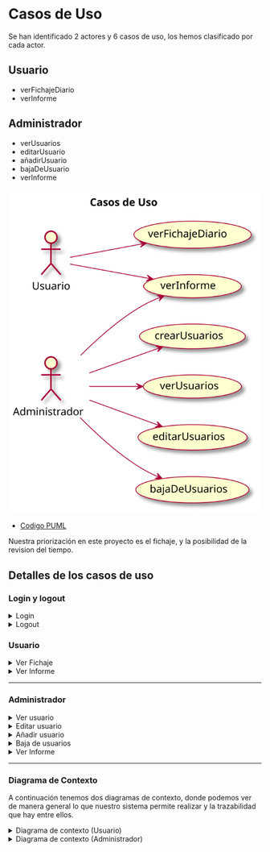 # Casos de Uso

Se han identificado 2 actores y 6 casos de uso, los hemos clasificado por cada actor.

## Usuario
- verFichajeDiario
- verInforme

## Administrador
- verUsuarios
- editarUsuario
- añadirUsuario
- bajaDeUsuario
- verInforme


![](../../imagenes/casosDeUso/diagramaCasosDeUso.svg)
- [Codigo PUML](../../modelosUML/casosDeUso/casosDeUso.puml)


Nuestra priorización en este proyecto es el fichaje,  y la posibilidad de la revision del tiempo.


## Detalles de los casos de uso

### Login y logout
<details>
<summary>Login</summary>

|  |  |
| -- | -- |
| ![](../../imagenes/casosDeUso/detalles/login.svg) | [Codigo PUML](../../modelosUML/casosDeUso/detalles/login.puml) |

</details>

<details>

<summary>Logout</summary>

|  |  |
| -- | -- |
| ![](../../imagenes/casosDeUso/detalles/logout.svg) | [Codigo PUML](../../modelosUML/casosDeUso/detalles/logout.puml) |

</details>

### Usuario

<details>
<summary>Ver Fichaje</summary>

|  |  |
| -- | -- |
| ![](../../imagenes/casosDeUso/detalles/verFichajeV2.svg) | [Codigo PUML](../../modelosUML/casosDeUso/detalles/verFichajeV2.puml) |

</details>

<details>

<summary>Ver Informe</summary>

|  |  |
| -- | -- |
| ![](../../imagenes/casosDeUso/detalles/verInformeV2.svg) | [Codigo PUML](../../modelosUML/casosDeUso/detalles/verInformeV2.puml) |

</details>

----

### Administrador

<details>
<summary>Ver usuario</summary>

|  |  |
| -- | -- |
| ![](../../imagenes/casosDeUso/detalles/verUsuario.svg) | [Codigo PUML](../../modelosUML/casosDeUso/detalles/verUsuario.puml) |

</details>

<details>
<summary>Editar usuario</summary>
 
|  |  |
| -- | -- |
| ![](../../imagenes/casosDeUso/detalles/editarUsuario.svg) | [Codigo PUML](../../modelosUML/casosDeUso/detalles/editarUsuario.puml) |

</details>

<details>
<summary>Añadir usuario</summary>

|  |  |
| -- | -- |
| ![](../../imagenes/casosDeUso/detalles/crearUsuario.svg) | [Codigo PUML](../../modelosUML/casosDeUso/detalles/crearUsuario.puml) |

</details>

<details>

<summary>Baja de usuarios</summary>

|  |  |
| -- | -- |
| ![](../../imagenes/casosDeUso/detalles/eliminarUsuario.svg) | [Codigo PUML](../../modelosUML/casosDeUso/detalles/eliminarUsuario.puml) |

</details>

<details>

<summary>Ver Informe</summary>

|  |  |
| -- | -- |
| ![](../../imagenes/casosDeUso/detalles/verInformeAdmin.svg) | [Codigo PUML](../../modelosUML/casosDeUso/detalles/verInformeAdmin.puml) |

</details>

----

### Diagrama de Contexto

A continuación tenemos dos diagramas de contexto, donde podemos ver de manera general lo que nuestro sistema permite realizar y la trazabilidad que hay entre ellos. 

<details>

<summary>Diagrama de contexto (Usuario)</summary>

|  |  |
| -- | -- |
| ![](../../imagenes/casosDeUso/diagramaContexto(usuario).svg) | [Codigo PUML](../../modelosUML/casosDeUso/diagramaContexto(usuario).puml) |

</details>

<details>
<summary>Diagrama de contexto (Administrador)</summary>

|  |  |
| -- | -- |
| ![](../../imagenes/casosDeUso/diagramaContexto(admin).svg) | [Codigo PUML](../../modelosUML/casosDeUso/diagramaContexto(admin).puml) |

</details>
